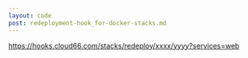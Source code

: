 ```yaml
---
layout: code
post: redeployment-hook_for-docker-stacks.md
---
```



https://hooks.cloud66.com/stacks/redeploy/xxxx/yyyy?services=web
